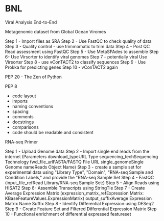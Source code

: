 # BNL

Viral Analysis End-to-End

Metagenomic dataset from Global Ocean Viromes 

Step 1 - Import files as SRA
Step 2 - Use FastQC to check quality of data
Step 3 - Quality control - use trimmomatic to trim data
Step 4 - Post QC Read assessment using FastQC
Step 5 - Use MetaSPAdes to assemble
Step 6- Use Virsorter to identify viral genomes 
Step 7 - potentially viral Use Virsorter
Step 8 - use vConTACT2 to classify sequences
Step 9 - Use Prokka for predicting genes
Step 10 - vConTACT2 again

PEP 20 - The Zen of Python

PEP 8
- code layout
- imports
- naming conventions
- spacing
- comments
- docstrings
- comparisons
- code should be readable and consistent

RNA-seq Primer

Step 1 - Upload Genome data
Step 2 - Import single end reads from the internet (Parameters
download_typeURL Type
sequencing_techSequencing Technology
fwd_file_urlFASTA/FASTQ File URL
single_genomeSingle Genome
nameReads Object Name)
Step 3 - create a sample set for experimental data using "Library Type", "Domain", "RNA-seq Sample and Condition Labels," and provide the "RNA-seq Sample Set
Step 4 - FastQC (input_file_refRead Library/RNA-seq Sample Set:)
Step 5 - Align Reads using HISAT2 
Step 6- Assemble Transcripts using StringTie
Step 7 - Create Average Expression Matrix (expression_matrix_refExpression Matrix: KBaseFeatureValues.ExpressionMatrix)
output_suffixAverage Expression Matrix Name Suffix
Step 8 - Identify Differential Expression using DESeq2
Step 9 - Create Feature Set and Filtered Differential Expression Matrix
Step 10 -  Functional enrichment of differential expressed featureset